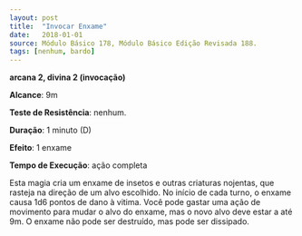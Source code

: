 ```yaml
---
layout: post
title:  "Invocar Enxame"
date:   2018-01-01
source: Módulo Básico 178, Módulo Básico Edição Revisada 188.
tags: [nenhum, bardo]
---
```


**arcana 2, divina 2 (invocação)**

**Alcance**: 9m

**Teste de Resistência**: nenhum.

**Duração**: 1 minuto (D)

**Efeito**: 1 enxame

**Tempo de Execução**: ação completa

Esta magia cria um enxame de insetos e outras criaturas nojentas, que rasteja na direção de um alvo escolhido. No início de cada turno, o enxame causa 1d6 pontos de dano à vitima. Você pode gastar uma ação de movimento para mudar o alvo do enxame, mas o novo alvo deve estar a até 9m. O enxame não pode ser destruído, mas pode ser dissipado.
